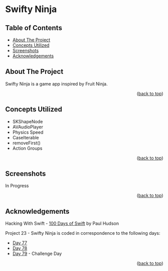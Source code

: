 # Swifty Ninja


<!-- Table of Contents -->
## Table of Contents
* [About The Project](#about-the-project)
* [Concepts Utilized](#concepts-utilized)
* [Screenshots](#screenshots)
* [Acknowledgements](#acknowledgements)


<!-- ABOUT THE PROJECT -->
## About The Project

Swifty Ninja is a game app inspired by Fruit Ninja.

<p align="right">(<a href="#top">back to top</a>)</p>


<!-- CONCEPTS UTILIZED -->
## Concepts Utilized
* SKShapeNode
* AVAudioPlayer
* Physics Speed
* CaseIterable
* removeFirst()
* Action Groups

<p align="right">(<a href="#top">back to top</a>)</p>


<!-- SCREENSHOTS -->
## Screenshots
In Progress

<p align="right">(<a href="#top">back to top</a>)</p>


<!-- ACKNOWLEDGEMENTS -->
## Acknowledgements
Hacking With Swift - [100 Days of Swift] by Paul Hudson

Project 23 - Swifty Ninja is coded in correspondence to the following days:
* [Day 77]
* [Day 78]
* [Day 79] - Challenge Day

<p align="right">(<a href="#top">back to top</a>)</p>



<!-- MARKDOWN LINKS & IMAGES -->
<!-- https://www.markdownguide.org/basic-syntax/#reference-style-links -->
[100 Days of Swift]: https://www.hackingwithswift.com/100 (100 Days of Swift)
[Day 77]: https://www.hackingwithswift.com/100/77
[Day 78]: https://www.hackingwithswift.com/100/78
[Day 79]: https://www.hackingwithswift.com/100/79
